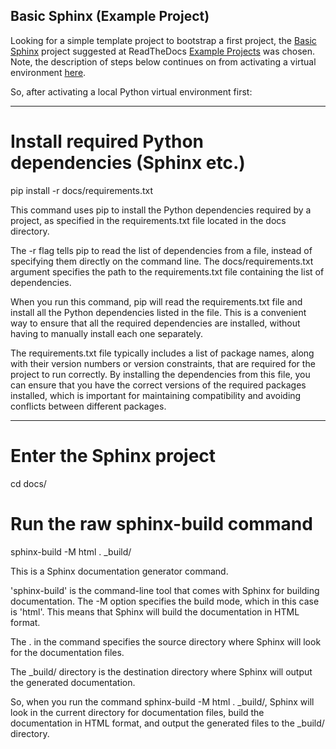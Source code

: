 ## Basic Sphinx (Example Project)

Looking for a simple template project to bootstrap a first project,
the [Basic Sphinx](https://github.com/readthedocs-examples/example-sphinx-basic/) project 
suggested at ReadTheDocs [Example Projects](https://docs.readthedocs.io/en/stable/examples.html) was chosen. 
Note, the description of steps below continues on from activating a virtual environment [here]().

So, after activating a local Python virtual environment first:

---
# Install required Python dependencies (Sphinx etc.)
pip install -r docs/requirements.txt

This command uses pip to install the Python dependencies required by a project, as specified in the requirements.txt file located in the docs directory.

The -r flag tells pip to read the list of dependencies from a file, instead of specifying them directly on the command line. The docs/requirements.txt argument specifies the path to the requirements.txt file containing the list of dependencies.

When you run this command, pip will read the requirements.txt file and install all the Python dependencies listed in the file. This is a convenient way to ensure that all the required dependencies are installed, without having to manually install each one separately.

The requirements.txt file typically includes a list of package names, along with their version numbers or version constraints, that are required for the project to run correctly. By installing the dependencies from this file, you can ensure that you have the correct versions of the required packages installed, which is important for maintaining compatibility and avoiding conflicts between different packages.

---
# Enter the Sphinx project
cd docs/

# Run the raw sphinx-build command
sphinx-build -M html . _build/

This is a Sphinx documentation generator command.

'sphinx-build' is the command-line tool that comes with Sphinx for building documentation. 
The -M option specifies the build mode, which in this case is 'html'. 
This means that Sphinx will build the documentation in HTML format.

The . in the command specifies the source directory where Sphinx will look for the documentation files.

The _build/ directory is the destination directory where Sphinx will output the generated documentation.

So, when you run the command sphinx-build -M html . _build/, 
Sphinx will look in the current directory for documentation files, build the documentation in HTML format, and output the generated files to the _build/ directory.

